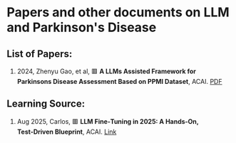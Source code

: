 # Papers and other documents on LLM and Parkinson's Disease

## List of Papers:

1. 2024, Zhenyu Gao, et al,  🟥 **A LLMs Assisted Framework for Parkinsons Disease Assessment Based on PPMI Dataset**, ACAI. <a href="LLM-PD/2024_AICM_A_LLMs-Assisted_Framework_for_Parkinsons_Disease_Assessment_Based_on_PPMI_Dataset.pdf">PDF</a>



## Learning Source:
1. Aug 2025, Carlos,  🟥 **LLM Fine‑Tuning in 2025: A Hands‑On, Test‑Driven Blueprint**, ACAI. <a href="https://medium.com/%40tabers77/llm-fine-tuning-in-2025-a-hands-on-test-driven-blueprint-dd1c7887bb99">Link</a>





